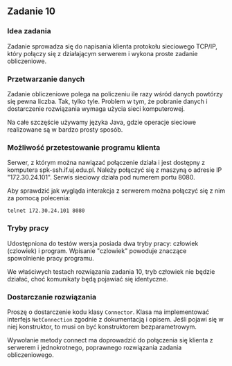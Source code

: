 ## Zadanie 10
### Idea zadania
Zadanie sprowadza się do napisania klienta protokołu sieciowego TCP/IP, który połączy się z działającym serwerem i wykona proste zadanie obliczeniowe.

### Przetwarzanie danych
Zadanie obliczeniowe polega na policzeniu ile razy wśród danych powtórzy się pewna liczba. Tak, tylko tyle. Problem w tym, że pobranie danych i dostarczenie rozwiązania wymaga użycia sieci komputerowej.

Na całe szczęście używamy języka Java, gdzie operacje sieciowe realizowane są w bardzo prosty sposób.

### Możliwość przetestowanie programu klienta
Serwer, z którym można nawiązać połączenie działa i jest dostępny z komputera spk-ssh.if.uj.edu.pl. Należy połączyć się z maszyną o adresie IP "172.30.24.101". Serwis sieciowy działa pod numerem portu 8080.

Aby sprawdzić jak wygląda interakcja z serwerem można połączyć się z nim za pomocą polecenia:
```
telnet 172.30.24.101 8080
```

### Tryby pracy
Udostępniona do testów wersja posiada dwa tryby pracy: człowiek (czlowiek) i program. Wpisanie "czlowiek" powoduje znaczące spowolnienie pracy programu.

We właściwych testach rozwiązania zadania 10, tryb człowiek nie będzie działać, choć komunikaty będą pojawiać się identyczne.

### Dostarczanie rozwiązania
Proszę o dostarczenie kodu klasy ```Connector```. Klasa ma implementować interfejs ```NetConnection``` zgodnie z dokumentacją i opisem. Jeśli pojawi się w niej konstruktor, to musi on być konstruktorem bezparametrowym.

Wywołanie metody connect ma doprowadzić do połączenia się klienta z serwerem i jednokrotnego, poprawnego rozwiązania zadania obliczeniowego.